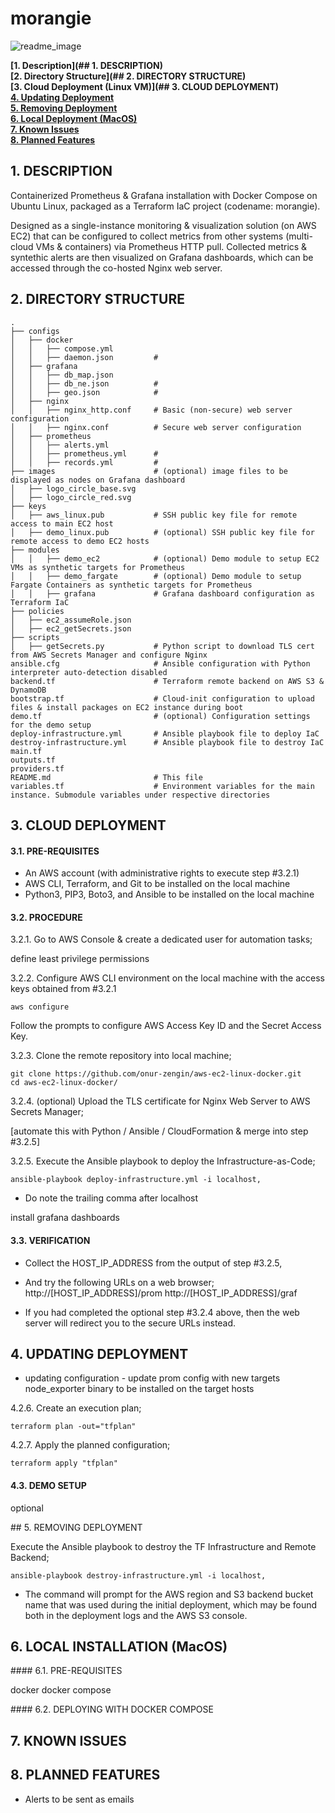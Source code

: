 # morangie

![readme_image](https://github.com/onur-zengin/morangie/assets/10590811/023dd08c-0832-4d85-a358-5c84890d438e)

**[1. Description](## 1. DESCRIPTION)**<br>
**[2. Directory Structure](## 2. DIRECTORY STRUCTURE)**<br>
**[3. Cloud Deployment (Linux VM)](## 3. CLOUD DEPLOYMENT)**<br>
**[4. Updating Deployment]()**<br>
**[5. Removing Deployment]()**<br>
**[6. Local Deployment (MacOS)]()**<br>
**[7. Known Issues](#known-issues)**<br>
**[8. Planned Features](#planned-features)**<br>

## 1. DESCRIPTION

Containerized Prometheus & Grafana installation with Docker Compose on Ubuntu Linux, packaged as a Terraform IaC project (codename: morangie).

Designed as a single-instance monitoring & visualization solution (on AWS EC2) that can be configured to collect metrics from other systems (multi-cloud VMs & containers) via Prometheus HTTP pull. Collected metrics & syntethic alerts are then visualized on Grafana dashboards, which can be accessed through the co-hosted Nginx web server. 

## 2. DIRECTORY STRUCTURE

```
.
├── configs                        
│   ├── docker
│   │   ├── compose.yml
│   │   ├── daemon.json         #
│   ├── grafana
│   │   ├── db_map.json
│   │   ├── db_ne.json          #
│   │   ├── geo.json            #
│   ├── nginx
│   │   ├── nginx_http.conf     # Basic (non-secure) web server configuration
│   │   ├── nginx.conf          # Secure web server configuration
│   ├── prometheus
│   │   ├── alerts.yml
│   │   ├── prometheus.yml      #
│   │   ├── records.yml         #
├── images                      # (optional) image files to be displayed as nodes on Grafana dashboard  
│   ├── logo_circle_base.svg    
│   ├── logo_circle_red.svg      
├── keys                        
│   ├── aws_linux.pub           # SSH public key file for remote access to main EC2 host
│   ├── demo_linux.pub          # (optional) SSH public key file for remote access to demo EC2 hosts
├── modules                        
│   │   ├── demo_ec2            # (optional) Demo module to setup EC2 VMs as synthetic targets for Prometheus
│   │   ├── demo_fargate        # (optional) Demo module to setup Fargate Containers as synthetic targets for Prometheus
│   │   ├── grafana             # Grafana dashboard configuration as Terraform IaC
├── policies                        
│   ├── ec2_assumeRole.json
│   ├── ec2_getSecrets.json
├── scripts                        
│   ├── getSecrets.py           # Python script to download TLS cert from AWS Secrets Manager and configure Nginx 
ansible.cfg                     # Ansible configuration with Python interpreter auto-detection disabled
backend.tf                      # Terraform remote backend on AWS S3 & DynamoDB
bootstrap.tf                    # Cloud-init configuration to upload files & install packages on EC2 instance during boot
demo.tf                         # (optional) Configuration settings for the demo setup
deploy-infrastructure.yml       # Ansible playbook file to deploy IaC 
destroy-infrastructure.yml      # Ansible playbook file to destroy IaC
main.tf
outputs.tf
providers.tf
README.md                       # This file
variables.tf                    # Environment variables for the main instance. Submodule variables under respective directories
```

## 3. CLOUD DEPLOYMENT

#### 3.1. PRE-REQUISITES

* An AWS account (with administrative rights to execute step #3.2.1)
* AWS CLI, Terraform, and Git to be installed on the local machine
* Python3, PIP3, Boto3, and Ansible to be installed on the local machine

#### 3.2. PROCEDURE

3.2.1. Go to AWS Console & create a dedicated user for automation tasks; 

</tbc> define least privilege permissions </tbc> 

3.2.2. Configure AWS CLI environment on the local machine with the access keys obtained from #3.2.1
```
aws configure
```
Follow the prompts to configure AWS Access Key ID and the Secret Access Key.

3.2.3. Clone the remote repository into local machine;
```
git clone https://github.com/onur-zengin/aws-ec2-linux-docker.git
cd aws-ec2-linux-docker/
```

3.2.4. (optional) Upload the TLS certificate for Nginx Web Server to AWS Secrets Manager;

</tbc> [automate this with Python / Ansible / CloudFormation & merge into step #3.2.5]

3.2.5. Execute the Ansible playbook to deploy the Infrastructure-as-Code;
```
ansible-playbook deploy-infrastructure.yml -i localhost,
```
* Do note the trailing comma after localhost

</tbc> install grafana dashboards </tbc>

#### 3.3. VERIFICATION

* Collect the HOST_IP_ADDRESS from the output of step #3.2.5, 

* And try the following URLs on a web browser;
    http://[HOST_IP_ADDRESS]/prom
    http://[HOST_IP_ADDRESS]/graf
    
* If you had completed the optional step #3.2.4 above, then the web server will redirect you to the secure URLs instead.


## 4. UPDATING DEPLOYMENT

- updating configuration - update prom config with new targets
node_exporter binary to be installed on the target hosts

4.2.6. Create an execution plan;
```
terraform plan -out="tfplan"
```

4.2.7. Apply the planned configuration;
```
terraform apply "tfplan"
```


#### 4.3. DEMO SETUP

</tbc>optional</tbc>


## 5. REMOVING DEPLOYMENT

Execute the Ansible playbook to destroy the TF Infrastructure and Remote Backend;
```
ansible-playbook destroy-infrastructure.yml -i localhost,
```
* The command will prompt for the AWS region and S3 backend bucket name that was used during the initial deployment, which may be found both in the deployment logs and the AWS S3 console.


## 6. LOCAL INSTALLATION (MacOS)

#### 6.1. PRE-REQUISITES

docker
docker compose

#### 6.2. DEPLOYING WITH DOCKER COMPOSE


## 7. KNOWN ISSUES
## 8. PLANNED FEATURES

- Alerts to be sent as emails
